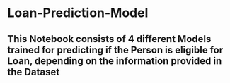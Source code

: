 # Loan-Prediction-Model

## This Notebook consists of 4 different Models trained for predicting if the Person is eligible for Loan, depending on the information provided in the Dataset
